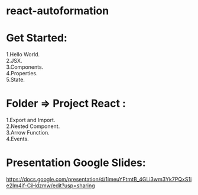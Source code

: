 # react-autoformation
 
 #  Get Started:
 
1.Hello World.<br>
2.JSX.<br>
3.Components.<br>
4.Properties.<br>
5.State.<br>

#  Folder => Project React :

1.Export and Import.<br>
2.Nested Component.<br>
3.Arrow Function.<br>
4.Events.<br>




# Presentation Google Slides:

https://docs.google.com/presentation/d/1imeuYFtmtB_4GLi3wm3Yk7PQxS1ie2Im4if-CiHdzmw/edit?usp=sharing